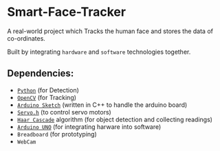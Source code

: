 # Smart-Face-Tracker

A real-world project which Tracks the human face and stores the data of co-ordinates.

Built by integrating `hardware` and `software` technologies together.

## Dependencies:

- [`Python`](https://www.python.org/doc/essays/blurb/) (for Detection)
- [`OpenCV`](https://opencv.org/about/) (for Tracking)
- [`Arduino Sketch`](https://docs.arduino.cc/learn/programming/sketches) (written in C++ to handle the arduino board)
- [`Servo.h`](https://www.arduino.cc/reference/en/libraries/servo/) (to control servo motors)
- [`Haar Cascade`](https://docs.opencv.org/3.4/db/d28/tutorial_cascade_classifier.html) algorithm (for object detection and collecting readings)
- [`Arduino UNO`](https://docs.arduino.cc/hardware/uno-rev3) (for integrating harware into software)
- `Breadboard` (for prototyping)
- `WebCam`
